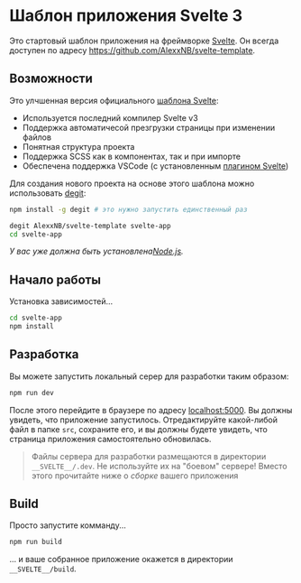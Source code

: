 # Шаблон приложения Svelte 3

Это стартовый шаблон приложения на фреймворке [Svelte](https://svelte.technology). Он всегда доступен по адресу https://github.com/AlexxNB/svelte-template.

## Возможности

Это улчшенная версия официального [шаблона Svelte](https://github.com/sveltejs/template/tree/v3):

* Используется последний компилер Svelte v3
* Поддержка автоматичесой презгрузки страницы при изменении файлов
* Понятная структура проекта
* Поддержка SCSS как в компонентах, так и при импорте
* Обеспечена поддержка VSCode (с установленным [плагином Svelte](https://github.com/UnwrittenFun/svelte-vscode))

Для создания нового проекта на основе этого шаблона можно использовать [degit](https://github.com/Rich-Harris/degit):

```bash
npm install -g degit # это нужно запустить единственный раз

degit AlexxNB/svelte-template svelte-app
cd svelte-app
```

*У вас уже должна быть установлена[Node.js](https://nodejs.org).*


## Начало работы

Установка зависимостей...

```bash
cd svelte-app
npm install
```

## Разработка

Вы можете запустить локальный серер для разработки таким образом:

```bash
npm run dev
```

После этого перейдите в браузере по адресу [localhost:5000](http://localhost:5000). Вы должны увидеть, что приложение запустилось. Отредактируйте какой-либой файл в папке `src`, сохраните его, и вы должны будете увидеть, что страница приложения самостоятельно обновилась.

>Файлы сервера для разработки размещаются в директории `__SVELTE__/.dev`. Не используйте их на "боевом" сервере! Вместо этого прочитайте ниже о  *сборке* вашего приложения

## Build

Просто запустите комманду...

```bash
npm run build
```
... и ваше собранное приложение окажется в директории `__SVELTE__/build`. 